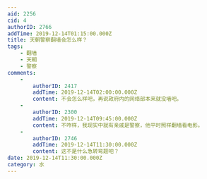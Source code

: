 ```yaml
---
aid: 2256
cid: 4
authorID: 2766
addTime: 2019-12-14T01:15:00.000Z
title: 天朝警察翻墙会怎么样？
tags:
    - 翻墙
    - 天朝
    - 警察
comments:
    -
        authorID: 2417
        addTime: 2019-12-14T02:00:00.000Z
        content: 不会怎么样吧，再说政府内的网络部本来就没墙吧。
    -
        authorID: 2300
        addTime: 2019-12-14T09:45:00.000Z
        content: 不咋样，我现实中就有亲戚是警察，他平时照样翻墙看电影。
    -
        authorID: 2746
        addTime: 2019-12-14T11:30:00.000Z
        content: 这不是什么急转弯题吧？
date: 2019-12-14T11:30:00.000Z
category: 水
---
```




